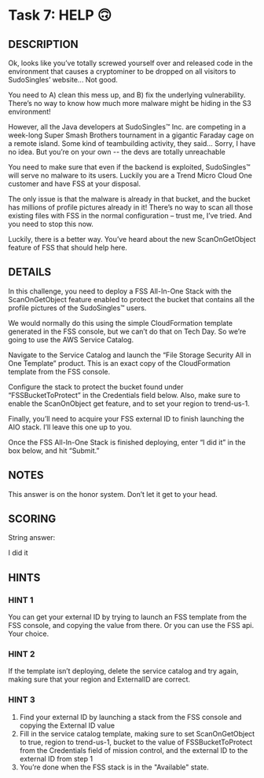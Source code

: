 # Task 7: HELP 🙃

## DESCRIPTION

Ok, looks like you’ve totally screwed yourself over and released code in the environment that causes a cryptominer to be dropped on all visitors to SudoSingles’ website... Not good.

You need to A) clean this mess up, and B) fix the underlying vulnerability. There’s no way to know how much more malware might be hiding in the S3 environment!

However, all the Java developers at SudoSingles™ Inc. are competing in a week-long Super Smash Brothers tournament in a gigantic Faraday cage on a remote island. Some kind of teambuilding activity, they said… Sorry, I have no idea. But you’re on your own -- the devs are totally unreachable

You need to make sure that even if the backend is exploited, SudoSingles™ will serve no malware to its users. Luckily you are a Trend Micro Cloud One customer and have FSS at your disposal.

The only issue is that the malware is already in that bucket, and the bucket has millions of profile pictures already in it! There’s no way to scan all those existing files with FSS in the normal configuration – trust me, I’ve tried. And you need to stop this now.

Luckily, there is a better way. You’ve heard about the new ScanOnGetObject feature of FSS that should help here.

## DETAILS

In this challenge, you need to deploy a FSS All-In-One Stack with the ScanOnGetObject feature enabled to protect the bucket that contains all the profile pictures of the SudoSingles™ users.

We would normally do this using the simple CloudFormation template generated in the FSS console, but we can’t do that on Tech Day. So we’re going to use the AWS Service Catalog.

Navigate to the Service Catalog and launch the “File Storage Security All in One Template” product. This is an exact copy of the CloudFormation template from the FSS console.

Configure the stack to protect the bucket found under “FSSBucketToProtect” in the Credentials field below. Also, make sure to enable the ScanOnObject get feature, and to set your region to trend-us-1.

Finally, you’ll need to acquire your FSS external ID to finish launching the AIO stack. I’ll leave this one up to you.

Once the FSS All-In-One Stack is finished deploying, enter “I did it” in the box below, and hit “Submit.”

## NOTES

This answer is on the honor system. Don’t let it get to your head.

## SCORING

String answer:

I did it

## HINTS

### HINT 1

You can get your external ID by trying to launch an FSS template from the FSS console, and copying the value from there. Or you can use the FSS api. Your choice.

### HINT 2

If the template isn’t deploying, delete the service catalog and try again, making sure that your region and ExternalID are correct.

### HINT 3

1. Find your external ID by launching a stack from the FSS console and copying the External ID value
2. Fill in the service catalog template, making sure to set ScanOnGetObject to true, region to trend-us-1, bucket to the value of FSSBucketToProtect from the Credentials field of mission control, and the external ID to the external ID from step 1
3. You’re done when the FSS stack is in the "Available" state.
